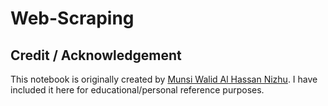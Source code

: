 # Web-Scraping
## Credit / Acknowledgement

This notebook is originally created by [Munsi Walid Al Hassan Nizhu](https://github.com/walid3271).
I have included it here for educational/personal reference purposes.

